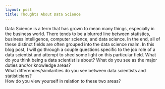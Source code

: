 ```yaml
---
layout: post
title: Thoughts About Data Science
---
```

Data Science is a term that has grown to mean many things, especially in the business world. There tends to be a blurred line between statistics, business intelligence, computer science, and data science. In the end, all of these distinct fields are often grouped into the data science realm. In this blog post, I will go through a couple questions specific to the job role of a data scientist and attempt to shed some light on this particular field. 
What do you think being a data scientist is about? 
What do you see as the major duties and/or knowledge areas?  
What differences/similarities do you see between data scientists and statisticians?  
How do you view yourself in relation to these two areas?

